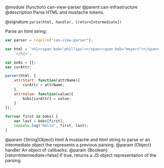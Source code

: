 @module {function} can-view-parser
@parent can-infrastructure
@description Parse HTML and mustache tokens.

@signature `parse(html, handler, [returnIntermediate])`

Parse an html string:

```js
var parser = require("can-view-parser");

var html = '<h1><span bob="phillips"></span><span bob="meyers"></span>' +
	'</h1>';

var bobs = {};
var curAttr;

parser(html, {
	attrStart: function(attrName){
		curAttr = attrName;
	},
	attrValue: function(value){
		bobs[curAttr] = value;
	}
});

for(var first in bobs) {
	var last = bobs[first];
	console.log("Hello", first, last);
}
```

@param {String|Object} html A mustache and html string to parse or an intermediate object the represents a previous parsing.
@param {Object}  handler An object of callbacks.
@param {Boolean} [returnIntermediate=false] If true, returns a JS object representation of the parsing.
